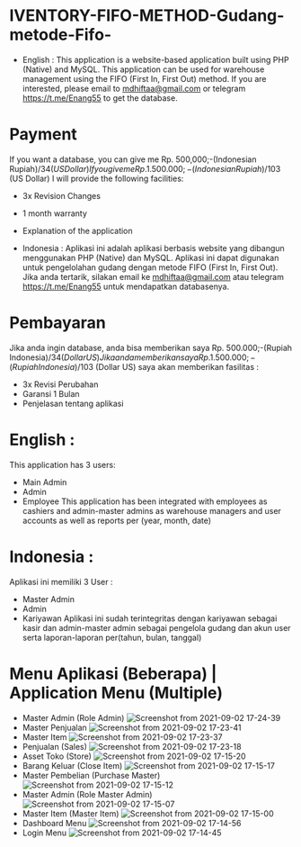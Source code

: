 # IVENTORY-FIFO-METHOD-Gudang-metode-Fifo-
* English : 
This application is a website-based application built using PHP (Native) and MySQL. This application can be used for warehouse management using the FIFO (First In, First Out) method. If you are interested, please email to mdhiftaa@gmail.com or telegram https://t.me/Enang55 to get the database.

# Payment
If you want a database, you can give me Rp. 500,000;-(Indonesian Rupiah)/$34 (US Dollar)
If you give me Rp. 1.500.000;- (Indonesian Rupiah) /$103 (US Dollar) I will provide the following facilities:
* 3x Revision Changes
* 1 month warranty
* Explanation of the application


* Indonesia : 
Aplikasi ini adalah aplikasi berbasis website yang dibangun menggunakan PHP (Native) dan MySQL. Aplikasi ini dapat digunakan untuk pengelolahan gudang dengan metode FIFO (First In, First Out). Jika anda tertarik, silakan email ke mdhiftaa@gmail.com atau telegram https://t.me/Enang55 untuk mendapatkan databasenya.

# Pembayaran 
Jika anda ingin database, anda bisa memberikan saya Rp. 500.000;-(Rupiah Indonesia)/$34 (Dollar US)
Jika anda memberikan saya Rp. 1.500.000;- (Rupiah Indonesia) /$103 (Dollar US) saya akan memberikan fasilitas :
* 3x Revisi Perubahan
* Garansi 1 Bulan
* Penjelasan tentang aplikasi

# English :
This application has 3 users:
- Main Admin
- Admin
- Employee
This application has been integrated with employees as cashiers and admin-master admins as warehouse managers and user accounts as well as reports per (year, month, date)

# Indonesia :
Aplikasi ini memiliki 3 User : 
- Master Admin
- Admin
- Kariyawan
Aplikasi ini sudah terintegritas dengan kariyawan sebagai kasir dan admin-master admin sebagai pengelola gudang dan akun user serta laporan-laporan per(tahun, bulan, tanggal)

# Menu Aplikasi (Beberapa) | Application Menu (Multiple)
* Master Admin (Role Admin)
![Screenshot from 2021-09-02 17-24-39](https://user-images.githubusercontent.com/55729354/131829987-d98b4b23-103f-439a-b252-cb3edd3824a6.png)
* Master Penjualan
![Screenshot from 2021-09-02 17-23-41](https://user-images.githubusercontent.com/55729354/131829989-39af5f95-3eeb-4392-9d64-6aeaf13f137c.png)
* Master Item
![Screenshot from 2021-09-02 17-23-37](https://user-images.githubusercontent.com/55729354/131829991-cd331e90-8dc2-483c-b369-293a5f3c20ac.png)
* Penjualan (Sales)
![Screenshot from 2021-09-02 17-23-18](https://user-images.githubusercontent.com/55729354/131829993-6698fb7f-bf6b-45d9-a741-ce62f0734ad5.png)
* Asset Toko (Store)
![Screenshot from 2021-09-02 17-15-20](https://user-images.githubusercontent.com/55729354/131829996-86b9e4ce-9f73-4f0e-bee3-6426f7dbf142.png)
* Barang Keluar (Close Item)
![Screenshot from 2021-09-02 17-15-17](https://user-images.githubusercontent.com/55729354/131829999-215128f4-6aec-4c85-acef-b46cf596e4be.png)
* Master Pembelian (Purchase Master)
![Screenshot from 2021-09-02 17-15-12](https://user-images.githubusercontent.com/55729354/131830003-99b4eafc-c7b7-46af-ae95-12090df9d39e.png)
* Master Admin (Role Master Admin)
![Screenshot from 2021-09-02 17-15-07](https://user-images.githubusercontent.com/55729354/131830004-774fc9fa-0b49-4c1c-bb37-b52a4582c01d.png)
* Master Item (Master Item)
![Screenshot from 2021-09-02 17-15-00](https://user-images.githubusercontent.com/55729354/131830005-3b9f7a3c-6a41-4204-b187-493b5d15b617.png)
* Dashboard Menu
![Screenshot from 2021-09-02 17-14-56](https://user-images.githubusercontent.com/55729354/131830007-671dfaeb-508a-4b7d-8439-1dd461b5b8c2.png)
* Login Menu
![Screenshot from 2021-09-02 17-14-45](https://user-images.githubusercontent.com/55729354/131830010-92089b2a-ad6a-4fb3-9329-0644f4b398bf.png)
